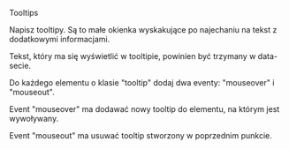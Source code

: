 Tooltips

Napisz tooltipy. Są to małe okienka wyskakujące po najechaniu na tekst z dodatkowymi informacjami.

Tekst, który ma się wyświetlić w tooltipie, powinien być trzymany w data-secie.

Do każdego elementu o klasie "tooltip" dodaj dwa eventy: "mouseover" i "mouseout".

Event "mouseover" ma dodawać nowy tooltip do elementu, na którym jest wywoływany.

Event "mouseout" ma usuwać tooltip stworzony w poprzednim punkcie.
